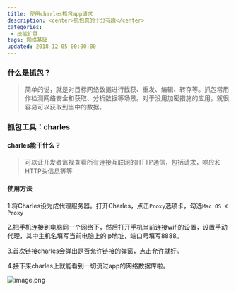```yaml
---
title: 使用charles抓包app请求
description: <center>抓包真的十分有趣</center>
categories:
 - 技能扩展
tags: 网络基础
updated: 2018-12-05 00:00:00
---
```


### 什么是抓包？

> 简单的说，就是对目标网络数据进行截获、重发、编辑、转存等。抓包常用作检测网络安全和获取、分析数据等场景。对于没用加密措施的应用，就很容易可以获取到当中的数据。

### 抓包工具：charles

#### charles能干什么？

> 可以让开发者监视查看所有连接互联网的HTTP通信，包括请求，响应和HTTP头信息等等

#### 使用方法

1.将Charles设为成代理服务器。打开Charles，点击`Proxy`选项卡，勾选`Mac OS X Proxy`

2.把手机连接到电脑同一个网络下，然后打开手机当前连接wifi的设置，设置手动代理，其中主机名填写当前电脑上的ip地址，端口号填写8888。

3.首次链接charles会弹出是否允许链接的弹窗，点击允许就好。

4.接下来charles上就能看到一切流过app的网络数据库啦。

![image.png](https://upload-images.jianshu.io/upload_images/8154981-eb234add58408ff1.png?imageMogr2/auto-orient/strip%7CimageView2/2/w/1240)